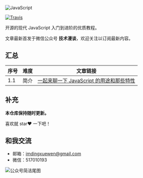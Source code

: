 ![JavaScript](https://user-images.githubusercontent.com/26959437/64472163-b55e6600-d18c-11e9-8417-c3ba5ace10ac.png)

[![Travis](https://img.shields.io/badge/language-JavaScript-blue.svg)](https://developer.apple.com/.md)

开源的现代 JavaScript 入门到进阶的优质教程。

文章最新首发于微信公众号 **技术漫谈**，欢迎关注以订阅最新内容。

## 汇总

| 序号 | 难度 | 文章链接 |
| ---- | ---- | ------- |
| 1.1 | 简介 | [一起来聊一下 JavaScript 的用途和那些特性](https://mp.weixin.qq.com/s?__biz=MzU1NTgxMDYxMw==&mid=2247483659&idx=1&sn=ac27a3a9fbc39c0d276df5392de5020c&chksm=fbcfeb51ccb862472ed2fa8a6c897bd9294ef8d213a9f52dcd3e8cab661594b93f496b1eeb0a&token=1907984446&lang=zh_CN#rd) |

## 补充

**本仓库保持随时更新。**

喜欢就 star❤️ 一下吧！

## 和我交流

- 邮箱：imdingxuewen@gmail.com
- 微信：517010193

![公众号简洁尾图](https://user-images.githubusercontent.com/26959437/64472245-e68b6600-d18d-11e9-984a-ae0161dc2e69.png)
